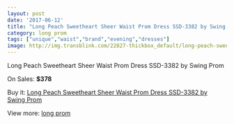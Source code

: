 ```yaml
---
layout: post
date: '2017-06-12'
title: "Long Peach Sweetheart Sheer Waist Prom Dress SSD-3382 by Swing Prom"
category: long prom
tags: ["unique","waist","brand","evening","dresses"]
image: http://img.transblink.com/22827-thickbox_default/long-peach-sweetheart-sheer-waist-prom-dress-ssd-3382-by-swing-prom.jpg
---
```

Long Peach Sweetheart Sheer Waist Prom Dress SSD-3382 by Swing Prom

On Sales: **$378**
<a href="https://www.transblink.com/en/long-prom/7250-long-peach-sweetheart-sheer-waist-prom-dress-ssd-3382-by-swing-prom.html"><amp-img layout="responsive" width="600" height="600" src="//img.transblink.com/22827-thickbox_default/long-peach-sweetheart-sheer-waist-prom-dress-ssd-3382-by-swing-prom.jpg" alt="Long Peach Sweetheart Sheer Waist Prom Dress SSD-3382 by Swing Prom 0" /></a>
<a href="https://www.transblink.com/en/long-prom/7250-long-peach-sweetheart-sheer-waist-prom-dress-ssd-3382-by-swing-prom.html"><amp-img layout="responsive" width="600" height="600" src="//img.transblink.com/22829-thickbox_default/long-peach-sweetheart-sheer-waist-prom-dress-ssd-3382-by-swing-prom.jpg" alt="Long Peach Sweetheart Sheer Waist Prom Dress SSD-3382 by Swing Prom 1" /></a>
<a href="https://www.transblink.com/en/long-prom/7250-long-peach-sweetheart-sheer-waist-prom-dress-ssd-3382-by-swing-prom.html"><amp-img layout="responsive" width="600" height="600" src="//img.transblink.com/22828-thickbox_default/long-peach-sweetheart-sheer-waist-prom-dress-ssd-3382-by-swing-prom.jpg" alt="Long Peach Sweetheart Sheer Waist Prom Dress SSD-3382 by Swing Prom 2" /></a>

Buy it: [Long Peach Sweetheart Sheer Waist Prom Dress SSD-3382 by Swing Prom](https://www.transblink.com/en/long-prom/7250-long-peach-sweetheart-sheer-waist-prom-dress-ssd-3382-by-swing-prom.html "Long Peach Sweetheart Sheer Waist Prom Dress SSD-3382 by Swing Prom")

View more: [long prom](https://www.transblink.com/en/58-long-prom "long prom")